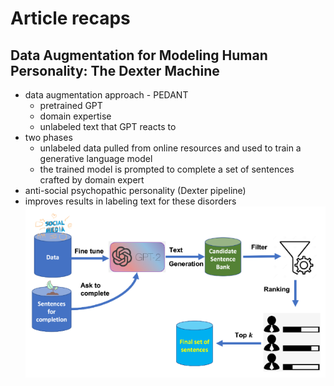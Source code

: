 # Article recaps
## Data Augmentation for Modeling Human Personality: The Dexter Machine
- data augmentation approach - PEDANT
  - pretrained GPT
  - domain expertise
  - unlabeled text that GPT reacts to
- two phases
  - unlabeled data pulled from online resources and used to train a generative language model
  - the trained model is prompted to complete a set of sentences crafted by domain expert
- anti-social psychopathic personality (Dexter pipeline)
- improves results in labeling text for these disorders
![alt text](image.png)